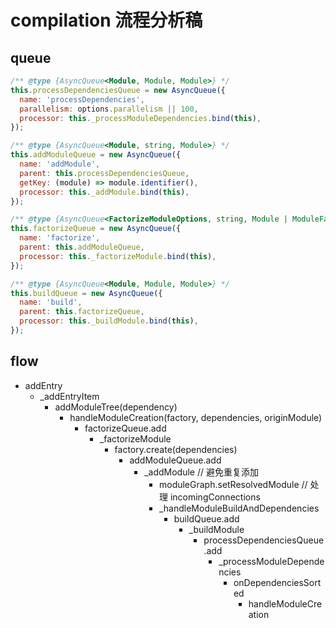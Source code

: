 # compilation 流程分析稿

## queue
``` js
/** @type {AsyncQueue<Module, Module, Module>} */
this.processDependenciesQueue = new AsyncQueue({
  name: 'processDependencies',
  parallelism: options.parallelism || 100,
  processor: this._processModuleDependencies.bind(this),
});

/** @type {AsyncQueue<Module, string, Module>} */
this.addModuleQueue = new AsyncQueue({
  name: 'addModule',
  parent: this.processDependenciesQueue,
  getKey: (module) => module.identifier(),
  processor: this._addModule.bind(this),
});

/** @type {AsyncQueue<FactorizeModuleOptions, string, Module | ModuleFactoryResult>} */
this.factorizeQueue = new AsyncQueue({
  name: 'factorize',
  parent: this.addModuleQueue,
  processor: this._factorizeModule.bind(this),
});

/** @type {AsyncQueue<Module, Module, Module>} */
this.buildQueue = new AsyncQueue({
  name: 'build',
  parent: this.factorizeQueue,
  processor: this._buildModule.bind(this),
});
```

## flow
- addEntry
	- _addEntryItem
		- addModuleTree(dependency)
			- handleModuleCreation(factory, dependencies, originModule)
				- factorizeQueue.add
					- _factorizeModule
						- factory.create(dependencies)
							- addModuleQueue.add
								- _addModule // 避免重复添加
									- moduleGraph.setResolvedModule // 处理 incomingConnections
									- _handleModuleBuildAndDependencies
										- buildQueue.add
											- _buildModule
												- processDependenciesQueue.add
													- _processModuleDependencies
														- onDependenciesSorted
															- handleModuleCreation